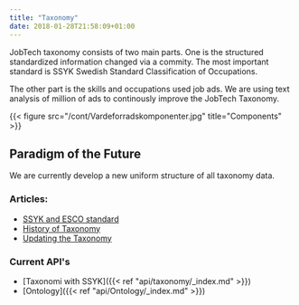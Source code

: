 ```yaml
---
title: "Taxonomy"
date: 2018-01-28T21:58:09+01:00
---
```



JobTech taxonomy consists of two main parts. One is the structured standardized information changed via a commity. The most important standard is SSYK  Swedish Standard Classification of Occupations.

The other part is the skills and occupations used job ads. We are using text analysis of million of ads to continously improve the JobTech Taxonomy.

{{< figure src="/cont/Vardeforradskomponenter.jpg" title="Components" >}}
## Paradigm of the Future
We are currently develop a new uniform structure of all taxonomy data. 

### Articles:
* [SSYK and ESCO standard](https://jobtechdev.se/whitepapers/SSYKochESCO)
* [History of Taxonomy](https://jobtechdev.se/whitepapers/Värdeförrådskomponentergenomåren)
* [Updating the Taxonomy](https://jobtechdev.se/whitepapers/Uppdatering%20av%20värdeförrådskomponenter)

### Current API's
* [Taxonomi with SSYK]({{< ref "api/taxonomy/_index.md" >}})
* [Ontology]({{< ref "api/Ontology/_index.md" >}})
